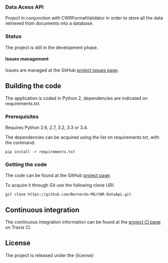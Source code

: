 ### Data Acess API

Project in conjunction with CWRFormatValidator in order to store all the data retrieved from documents into a database.

### Status
The project is still in the development phase.

#### Issues management
Issues are managed at the GitHub [project issues page][].

## Building the code
The application is coded in Python 2, dependencies are indicated on requirements.txt.

### Prerequisites
Requires Python 2.6, 2.7, 3.2, 3.3 or 3.4.

The dependencies can be acquired using the list on requirements.txt, with the command:

`pip install -r requirements.txt`

### Getting the code
The code can be found at the GitHub [project page][].

To acquire it through Git use the following clone URI:

`git clone https://github.com/Bernardo-MG/CWR-DataApi.git`

## Continuous integration
The continuous integration information can be found at the [project CI page][] on Travis CI.

## License
The project is released under the {license}

[project page]: https://github.com/Bernardo-MG/CWR-DataApi
[project issues page]: https://
[project CI page]: https://travis-ci.org/Bernardo-MG/CWR-DataApi